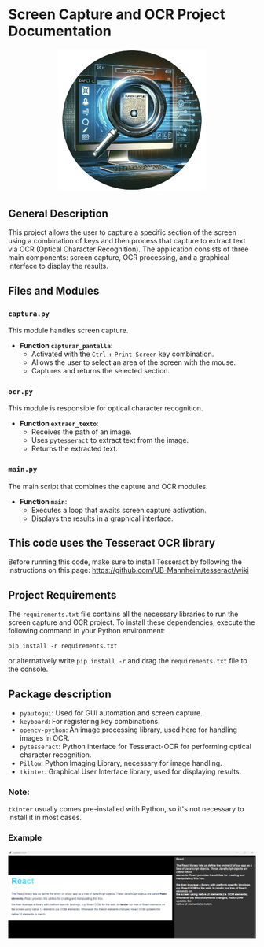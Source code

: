 # Screen Capture and OCR Project Documentation
<p align="center">
  <img src="img/profilefinal.png" width="300" >
</p>

## General Description
This project allows the user to capture a specific section of the screen using a combination of keys and then process that capture to extract text via OCR (Optical Character Recognition). The application consists of three main components: screen capture, OCR processing, and a graphical interface to display the results.

## Files and Modules

### `captura.py`
This module handles screen capture.
- **Function `capturar_pantalla`**:
  - Activated with the `Ctrl` + `Print Screen` key combination.
  - Allows the user to select an area of the screen with the mouse.
  - Captures and returns the selected section.

### `ocr.py`
This module is responsible for optical character recognition.
- **Function `extraer_texto`**:
  - Receives the path of an image.
  - Uses `pytesseract` to extract text from the image.
  - Returns the extracted text.

### `main.py`
The main script that combines the capture and OCR modules.
- **Function `main`**:
  - Executes a loop that awaits screen capture activation.
  - Displays the results in a graphical interface.

## This code uses the Tesseract OCR library
Before running this code, make sure to install Tesseract by following the instructions on this page:
https://github.com/UB-Mannheim/tesseract/wiki

## Project Requirements

The `requirements.txt` file contains all the necessary libraries to run the screen capture and OCR project. To install these dependencies, execute the following command in your Python environment: 
```console
pip install -r requirements.txt
```
 or alternatively write `pip install -r` and drag the `requirements.txt` file to the console.

## Package description
- `pyautogui`: Used for GUI automation and screen capture.
- `keyboard`: For registering key combinations.
- `opencv-python`: An image processing library, used here for handling images in OCR.
- `pytesseract`: Python interface for Tesseract-OCR for performing optical character recognition.
- `Pillow`: Python Imaging Library, necessary for image handling.
- `tkinter`: Graphical User Interface library, used for displaying results.

### Note:
`tkinter` usually comes pre-installed with Python, so it's not necessary to install it in most cases.

### Example
![Alt text](img/example2.png)

